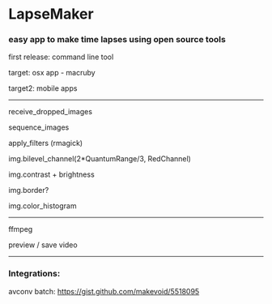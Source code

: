 # LapseMaker
### easy app to make time lapses using open source tools 

first release: command line tool

target: osx app - macruby

target2: mobile apps

----

receive_dropped_images

sequence_images

apply_filters (rmagick)

 img.bilevel_channel(2*QuantumRange/3, RedChannel)

 img.contrast + brightness

 img.border?

 img.color_histogram


-----

 ffmpeg

preview / save video


--------------

### Integrations:

avconv batch: https://gist.github.com/makevoid/5518095

